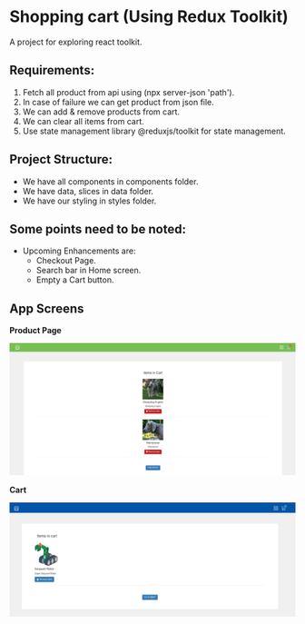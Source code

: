 # Shopping cart (Using Redux Toolkit)

A project for exploring react toolkit.

## Requirements:

1. Fetch all product from api using (npx server-json 'path').
2. In case of failure we can get product from json file.
3. We can add & remove products from cart.
4. We can clear all items from cart.
5. Use state management library @reduxjs/toolkit for state management.

## Project Structure:

- We have all components in components folder.
- We have data, slices in data folder.
- We have our styling in styles folder.

## Some points need to be noted:

- Upcoming Enhancements are:
  - Checkout Page.
  - Search bar in Home screen.
  - Empty a Cart button.

## App Screens

**Product Page**

![Product Page](./src/assets/screenshots/products.png)

**Cart**

![Cart](./src/assets/screenshots/cart.png)
